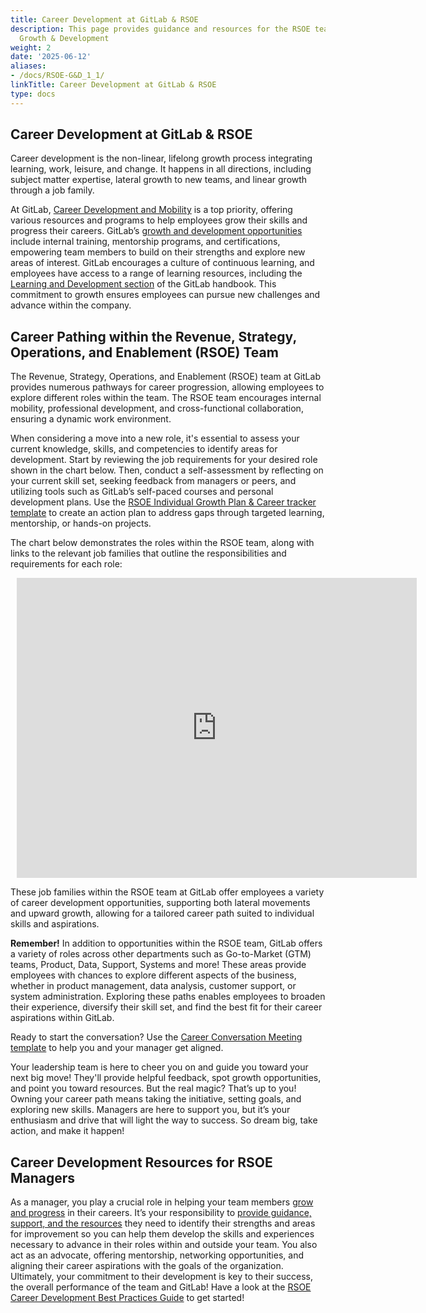 ```yaml
---
title: Career Development at GitLab & RSOE
description: This page provides guidance and resources for the RSOE team related to
  Growth & Development
weight: 2
date: '2025-06-12'
aliases:
- /docs/RSOE-G&D_1_1/
linkTitle: Career Development at GitLab & RSOE
type: docs
---
```


## Career Development at GitLab & RSOE

Career development is the non-linear, lifelong growth process integrating learning, work, leisure, and change. It happens in all directions, including subject matter expertise, lateral growth to new teams, and linear growth through a job family.

At GitLab, [Career Development and Mobility](/handbook/people-group/learning-and-development/career-development/) is a top priority, offering various resources and programs to help employees grow their skills and progress their careers. GitLab’s [growth and development opportunities](/handbook/people-group/learning-and-development/career-development/#career-growth-opportunities) include internal training, mentorship programs, and certifications, empowering team members to build on their strengths and explore new areas of interest. GitLab encourages a culture of continuous learning, and employees have access to a range of learning resources, including the [Learning and Development section](/people-group/learning-and-development/) of the GitLab handbook. This commitment to growth ensures employees can pursue new challenges and advance within the company.

## Career Pathing within the Revenue, Strategy, Operations, and Enablement (RSOE) Team

The Revenue, Strategy, Operations, and Enablement (RSOE) team at GitLab provides numerous pathways for career progression, allowing employees to explore different roles within the team. The RSOE team encourages internal mobility, professional development, and cross-functional collaboration, ensuring a dynamic work environment.

When considering a move into a new role, it's essential to assess your current knowledge, skills, and competencies to identify areas for development. Start by reviewing the job requirements for your desired role shown in the chart below. Then, conduct a self-assessment by reflecting on your current skill set, seeking feedback from managers or peers, and utilizing tools such as GitLab’s self-paced courses and personal development plans. Use the [RSOE Individual Growth Plan & Career tracker template](https://docs.google.com/spreadsheets/d/1J6LrCN7-Z8sc2SAFPAPTKrwejJJE9onQ1iHUmW2DfHA/edit?gid=336501902#gid=336501902) to create an action plan to address gaps through targeted learning, mentorship, or hands-on projects.

The chart below demonstrates the roles within the RSOE team, along with links to the relevant job families that outline the responsibilities and requirements for each role:

<div style="width: 640px; height: 480px; margin: 10px; position: relative;">
  <iframe allowfullscreen frameborder="0" style="width:640px; height:480px" src="https://lucid.app/documents/embedded/09d696fb-4c88-447a-9e01-30524f55cdd0" id="PSUe4CHRXUyN"></iframe>
</div>

These job families within the RSOE team at GitLab offer employees a variety of career development opportunities, supporting both lateral movements and upward growth, allowing for a tailored career path suited to individual skills and aspirations.

**Remember!** In addition to opportunities within the RSOE team, GitLab offers a variety of roles across other departments such as Go-to-Market (GTM) teams, Product, Data, Support, Systems and more! These areas provide employees with chances to explore different aspects of the business, whether in product management, data analysis, customer support, or system administration. Exploring these paths enables employees to broaden their experience, diversify their skill set, and find the best fit for their career aspirations within GitLab.

Ready to start the conversation? Use the [Career Conversation Meeting template](https://docs.google.com/document/d/1Fqxoxl0LgCrjUD3_FR6FiufPqBM3R-dbbVs39JAOUrc/edit?tab=t.0) to help you and your manager get aligned.

Your leadership team is here to cheer you on and guide you toward your next big move! They'll provide helpful feedback, spot growth opportunities, and point you toward resources. But the real magic? That’s up to you! Owning your career path means taking the initiative, setting goals, and exploring new skills. Managers are here to support you, but it’s your enthusiasm and drive that will light the way to success. So dream big, take action, and make it happen!

## Career Development Resources for RSOE Managers

As a manager, you play a crucial role in helping your team members [grow and progress](/handbook/people-group/learning-and-development/career-development/#manager-responsibilities) in their careers. It’s your responsibility to [provide guidance, support, and the resources](/handbook/people-group/learning-and-development/career-development/#recomendations-for-managers-to-support-the-learning-of-team-members) they need to identify their strengths and areas for improvement so you can help them develop the skills and experiences necessary to advance in their roles within and outside your team. You also act as an advocate, offering mentorship, networking opportunities, and aligning their career aspirations with the goals of the organization. Ultimately, your commitment to their development is key to their success, the overall performance of the team and GitLab! Have a look at the [RSOE Career Development Best Practices Guide](https://docs.google.com/document/d/13gvILCumR6-kPeOo3WZNn5114vlZ2DAYDQBjoTGNfX0/edit?tab=t.0) to get started!
